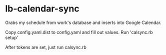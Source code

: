 lb-calendar-sync
================

Grabs my schedule from work's database and inserts into Google Calendar.

Copy config.yaml.dist to config.yaml and fill out values.
Run 'calsync.rb setup'

After tokens are set, just run calsync.rb